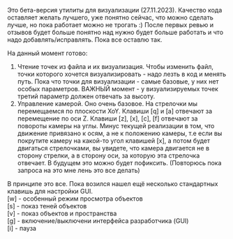 Это бета-версия утилиты для визуализации (27.11.2023). Качество кода оставляет желать лучшего, уже понятно сейчас, что можно сделать лучше, но пока работает можно не трогать :)
После первых ревью и отзывов будет больше понятно над нужно будет больше работать и что надо добавлять/исправлять. Пока все оставлю так.

На данный момент готово: 
1. Чтение точек из файла и их визуализация. Чтобы изменить файл, точки которого хочется визуализировать - надо лезть в код и менять путь. Пока что точки для визуализации - самые базовые, у них нет особых параметров. ВАЖНЫЙ момент - у визуализируемых точек третий параметр должен отвечать за высоту.
2. Управление камерой. Оно очень базовое. На стрелочки мы перемещаемся по плоскости XoY. Клавиши [q] и [a] отвечают за перемещение по оси Z. Клавиши [z], [x], [c], [f] отвечают за повороты камеры на углы. Минус текущей реализации в том, что движение привязано к осям, а не к положению камеры, т.е если вы покрутите камеру на какой-то угол клавишей [x], а потом будет двигаться стрелочками, вы увидете, что камера двигается не в сторону стрелки, а в сторону оси, за которую эта стрелочка отвечает. В будущем это можно будет пофиксить. (Повторюсь пока запроса на это мне лень это все делать)

В принципе это все. Пока возился нашел ещё несколько стандартных клавишь для настройки GUI. <br>
[w] - особенный режим просмотра объектов <br>
[s] - показ теней объектов <br>
[v] - показ объектов и пространства <br>
[g] - включение/выключени интерфейса разработчика (GUI) <br>
[i] - пауза